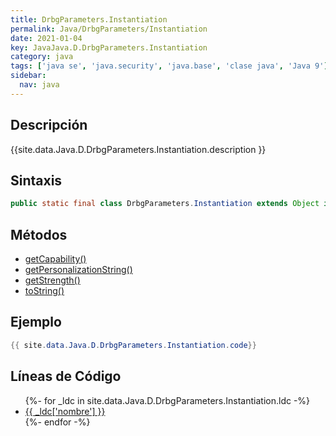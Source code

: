 ```yaml
---
title: DrbgParameters.Instantiation
permalink: Java/DrbgParameters/Instantiation
date: 2021-01-04
key: JavaJava.D.DrbgParameters.Instantiation
category: java
tags: ['java se', 'java.security', 'java.base', 'clase java', 'Java 9']
sidebar: 
  nav: java
---
```


## Descripción
{{site.data.Java.D.DrbgParameters.Instantiation.description }}

## Sintaxis
~~~java
public static final class DrbgParameters.Instantiation extends Object implements SecureRandomParameters
~~~

## Métodos
* [getCapability()](/Java/DrbgParameters/Instantiation/getCapability)
* [getPersonalizationString()](/Java/DrbgParameters/Instantiation/getPersonalizationString)
* [getStrength()](/Java/DrbgParameters/Instantiation/getStrength)
* [toString()](/Java/DrbgParameters/Instantiation/toString)

## Ejemplo
~~~java
{{ site.data.Java.D.DrbgParameters.Instantiation.code}}
~~~

## Líneas de Código
<ul>
{%- for _ldc in site.data.Java.D.DrbgParameters.Instantiation.ldc -%}
   <li>
       <a href="{{_ldc['url'] }}">{{ _ldc['nombre'] }}</a>
   </li>
{%- endfor -%}
</ul>
